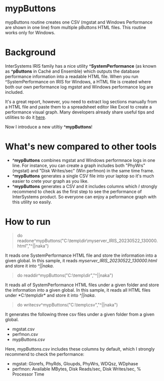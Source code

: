 # mypButtons
mypButtons routine creates one CSV (mgstat and Windows Performance are shown in one line) from multiple pButtons HTML files. This routine works only for Windows.

# Background
InterSystems IRIS family has a nice utility **^SystemPerformance** (as known as **^pButtons** in Caché and Ensemble) which outputs the database performance information into a readable HTML file. When you run ^SystemPerformance on IRIS for Windows, a HTML file is created where both our own performance log *mgstat* and Windows performance log are included.

It's a great report, however, you need to extract log sections manually from a HTML file and paste them to a spreadsheet editor like Excel to create a performance visual graph. Many developers already share useful tips and utilities to do it [here](https://community.intersystems.com/post/intersystems-data-platforms-capacity-planning-and-performance-series-index "InterSystems Data Platforms Capacity Planning and Performance Series Index").

Now I introduce a new utiltiy **^mypButtons**!

# What's new compared to other tools
* **^mypButtons** combines mgstat and Windows performnace logs in one line. For instance, you can create a graph includes both "PhyWrs" (mgstat) and "Disk Writes/sec" (Win perfmon) in the same time frame.
* **^mypButtons** generates a single CSV file into your laptop so it's much easier to crete your graph as you like.
* **^mypButtons** generates a CSV and it includes columns which *I* strongly recommend to check as the first step to see the performance of InterSystems product. So everyone can enjoy a peformance graph with this utility so easily.

# How to run
> do readone^mypButtons("C:\temp\dir\myserver_IRIS_20230522_130000.html","^||naka")

It reads one SystemPerformance HTML file and store the information into a given global. In this sample, it reads *myserver_IRIS_20230522_130000.html* and store it into *^||naka*.

> do readdir^mypButtons("C:\temp\dir\","^||naka")

It reads all of SystemPerformance HTML files under a given folder and store the information into a given global. In this sample, it reads all HTML files under *C:\temp\dir\* and store it into *^||naka*.

> do writecsv^mypButtons("C:\temp\csv\","^||naka")

It generates the following three csv files under a given folder from a given global. 
* mgstat.csv
* perfmon.csv
* mypButtons.csv

Here, mypButtons.csv includes these columns by default, which I strongly recommend to check the performance:
* mgstat:  Glorefs, PhyRds, Gloupds, PhyWrs, WDQsz, WDphase
* perfmon: Available MBytes, Disk Reads/sec, Disk Writes/sec, % Processor Time
